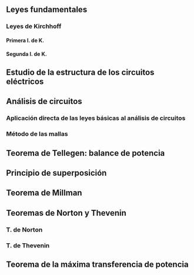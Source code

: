 ## Leyes fundamentales
### Leyes de Kirchhoff
#### Primera l. de K.
#### Segunda l. de K.
## Estudio de la estructura de los circuitos eléctricos
## Análisis de circuitos
### Aplicación directa de las leyes básicas al análisis de circuitos
### Método de las mallas
## Teorema de Tellegen: balance de potencia
## Principio de superposición
## Teorema de Millman
## Teoremas de Norton y Thevenin
### T. de Norton
### T. de Thevenin
## Teorema de la máxima transferencia de potencia